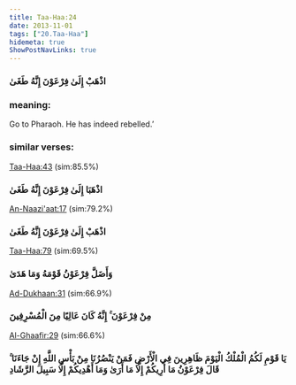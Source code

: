 ```yaml
---
title: Taa-Haa:24
date: 2013-11-01
tags: ["20.Taa-Haa"]
hidemeta: true 
ShowPostNavLinks: true 
---
```

### اذْهَبْ إِلَىٰ فِرْعَوْنَ إِنَّهُ طَغَىٰ
### meaning: 
Go to Pharaoh. He has indeed rebelled.’
### similar verses: 

[Taa-Haa:43](/20/43) (sim:85.5%)

### اذْهَبَا إِلَىٰ فِرْعَوْنَ إِنَّهُ طَغَىٰ

[An-Naazi'aat:17](/79/17) (sim:79.2%)

### اذْهَبْ إِلَىٰ فِرْعَوْنَ إِنَّهُ طَغَىٰ

[Taa-Haa:79](/20/79) (sim:69.5%)

### وَأَضَلَّ فِرْعَوْنُ قَوْمَهُ وَمَا هَدَىٰ

[Ad-Dukhaan:31](/44/31) (sim:66.9%)

### مِنْ فِرْعَوْنَ ۚ إِنَّهُ كَانَ عَالِيًا مِنَ الْمُسْرِفِينَ

[Al-Ghaafir:29](/40/29) (sim:66.6%)

### يَا قَوْمِ لَكُمُ الْمُلْكُ الْيَوْمَ ظَاهِرِينَ فِي الْأَرْضِ فَمَنْ يَنْصُرُنَا مِنْ بَأْسِ اللَّهِ إِنْ جَاءَنَا ۚ قَالَ فِرْعَوْنُ مَا أُرِيكُمْ إِلَّا مَا أَرَىٰ وَمَا أَهْدِيكُمْ إِلَّا سَبِيلَ الرَّشَادِ
